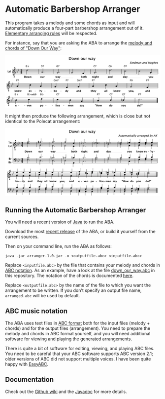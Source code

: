 # Automatic Barbershop Arranger

This program takes a melody and some chords as input and will automatically produce a four-part barbershop arrangement out of it. [Elementary arranging rules](https://github.com/alexanderkoller/arranger/wiki/Arranging-Rules) will be respected.

For instance, say that you are asking the ABA to arrange the [melody and chords of "Down Our Way"](https://github.com/alexanderkoller/arranger/blob/master/down_our_way.abc):

![Down Our Way, original](docs/down_our_way.png)

It might then produce the following arrangement, which is close but not identical to the Polecat arrangement:

![Down Our Way, original](docs/down_our_way_arranged.png)

## Running the Automatic Barbershop Arranger

You will need a recent version of [Java](https://www.java.com) to run the ABA.

Download the most [recent release](https://github.com/alexanderkoller/arranger/releases) of the ABA, or build it yourself from the current sources.

Then on your command line, run the ABA as follows:

```
java -jar arranger-1.0.jar -o <outputfile.abc> <inputfile.abc>
```

Replace `<inputfile.abc>` by the file that contains your melody and chords in [ABC notation](http://abcnotation.com/). As an example, have a look at the file [down_our_way.abc](https://github.com/alexanderkoller/arranger/blob/master/down_our_way.abc) in this repository. The notation of the chords is documented [here](https://alexanderkoller.github.io/arranger/javadoc/de/saar/coli/arranger/Chord.ChordType.html).

Replace `<outputfile.abc>` by the name of the file to which you want the arrangement to be written. If you don't specify an output file name, `arranged.abc` will be used by default.

## ABC music notation

The ABA uses text files in [ABC format](http://abcnotation.com/) both for the input files (melody + chords) and for the output files (arrangement). You need to prepare the melody and chords in ABC format yourself, and you will need additional software for viewing and playing the generated arrangements.

There is quite a bit of software for editing, viewing, and playing ABC files. You need to be careful that your ABC software supports ABC version 2.1; older versions of ABC did not support multiple voices. I have been quite happy with [EasyABC](https://www.nilsliberg.se/ksp/easyabc/).

## Documentation

Check out the [Github wiki](https://github.com/alexanderkoller/arranger/wiki) and the [Javadoc](https://alexanderkoller.github.io/arranger/javadoc/index.html) for more details.
